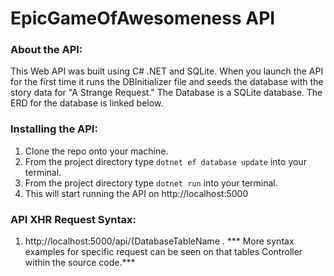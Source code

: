 # EpicGameOfAwesomeness API

### About the API:
This Web API was built using C# .NET and SQLite.  When you launch the API for the first time it runs the DBInitializer file and seeds the database with the story data for "A Strange Request."  The Database is a SQLite database.  The ERD for the database is linked below.

### Installing the API:
1. Clone the repo onto your machine.
2. From the project directory type ```dotnet ef database update``` into your terminal.
3. From the project directory type ```dotnet run``` into your terminal.
4. This will start running the API on http://localhost:5000

### API XHR Request Syntax:
1. http://localhost:5000/api/{DatabaseTableName . 
*** More syntax examples for specific request can be seen on that tables Controller within the source code.***
